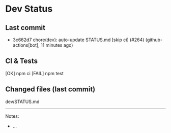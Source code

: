 # Dev Status

## Last commit
- 3c662d7 chore(dev): auto-update STATUS.md [skip ci] (#264) (github-actions[bot], 11 minutes ago)
## CI & Tests
[OK] npm ci
[FAIL] npm test

## Changed files (last commit)
dev/STATUS.md

---
Notes:
- ...
